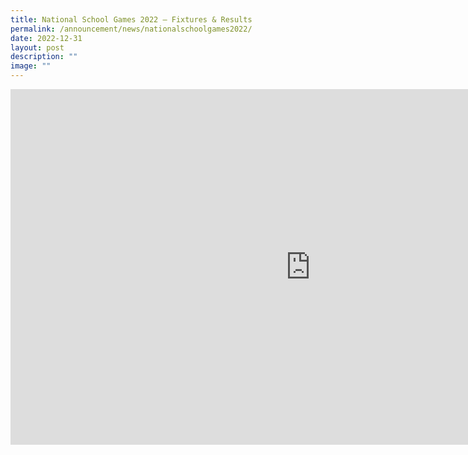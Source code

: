 ```yaml
---
title: National School Games 2022 – Fixtures & Results
permalink: /announcement/news/nationalschoolgames2022/
date: 2022-12-31
layout: post
description: ""
image: ""
---
```

<iframe allowfullscreen="true" height="569" width="960" frameborder="0" src="https://docs.google.com/presentation/d/e/2PACX-1vQvTbU3u82gKhkl5_TTgIKbfFEQctl4aSVfJ72lcKBfR3zl03AxYhITeaJpiKfUojajsCOxOt-WJl-U/embed?start=false&amp;loop=true&amp;delayms=60000"></iframe>